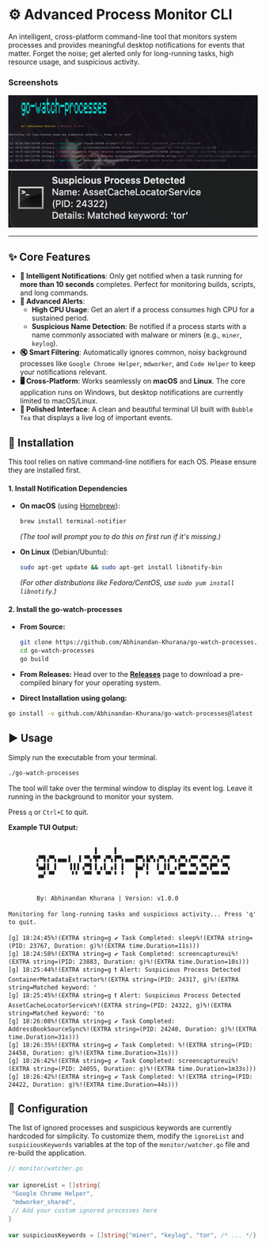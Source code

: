 # ⚙️ Advanced Process Monitor CLI

An intelligent, cross-platform command-line tool that monitors system processes and provides meaningful desktop notifications for events that matter. Forget the noise; get alerted only for long-running tasks, high resource usage, and suspicious activity.

### Screenshots

![tui](./static/tui.png)
![notification](./static/notification.png)

---

## ✨ Core Features

- **🧠 Intelligent Notifications**: Only get notified when a task running for **more than 10 seconds** completes. Perfect for monitoring builds, scripts, and long commands.
- **🚨 Advanced Alerts**:
  - **High CPU Usage**: Get an alert if a process consumes high CPU for a sustained period.
  - **Suspicious Name Detection**: Be notified if a process starts with a name commonly associated with malware or miners (e.g., `miner`, `keylog`).
- **🔇 Smart Filtering**: Automatically ignores common, noisy background processes like `Google Chrome Helper`, `mdworker`, and `Code Helper` to keep your notifications relevant.
- **🖥️ Cross-Platform**: Works seamlessly on **macOS** and **Linux**. The core application runs on Windows, but desktop notifications are currently limited to macOS/Linux.
- **💅 Polished Interface**: A clean and beautiful terminal UI built with `Bubble Tea` that displays a live log of important events.

## 🚀 Installation

This tool relies on native command-line notifiers for each OS. Please ensure they are installed first.

#### 1. Install Notification Dependencies

- **On macOS** (using [Homebrew](https://brew.sh/)):

  ```sh
  brew install terminal-notifier
  ```

  _(The tool will prompt you to do this on first run if it's missing.)_

- **On Linux** (Debian/Ubuntu):

  ```sh
  sudo apt-get update && sudo apt-get install libnotify-bin
  ```

  _(For other distributions like Fedora/CentOS, use `sudo yum install libnotify`.)_

#### 2. Install the go-watch-processes

- **From Source:**

  ```bash
  git clone https://github.com/Abhinandan-Khurana/go-watch-processes.git
  cd go-watch-processes
  go build
  ```

- **From Releases:**
  Head over to the [**Releases**](https://github.com/Abhinandan-Khurana/go-watch-processes/releases) page to download a pre-compiled binary for your operating system.

- **Direct Installation using golang:**

```bash
go install -v github.com/Abhinandan-Khurana/go-watch-processes@latest
```

## ▶️ Usage

Simply run the executable from your terminal.

```bash
./go-watch-processes
```

The tool will take over the terminal window to display its event log. Leave it running in the background to monitor your system.

Press `q` or `Ctrl+C` to quit.

**Example TUI Output:**

```

                        ▐     ▌
        ▞▀▌▞▀▖▄▄▖▌  ▌▝▀▖▜▀ ▞▀▖▛▀▖▄▄▖▛▀▖▙▀▖▞▀▖▞▀▖▞▀▖▞▀▘▞▀▘▞▀▖▞▀▘
        ▚▄▌▌ ▌   ▐▐▐ ▞▀▌▐ ▖▌ ▖▌ ▌   ▙▄▘▌  ▌ ▌▌ ▖▛▀ ▝▀▖▝▀▖▛▀ ▝▀▖
        ▗▄▘▝▀     ▘▘ ▝▀▘ ▀ ▝▀ ▘ ▘   ▌  ▘  ▝▀ ▝▀ ▝▀▘▀▀ ▀▀ ▝▀▘▀▀


        By: Abhinandan Khurana | Version: v1.0.0

Monitoring for long-running tasks and suspicious activity... Press 'q' to quit.

[g] 18:24:45%!(EXTRA string=g ✔ Task Completed: sleep%!(EXTRA string=(PID: 23767, Duration: g)%!(EXTRA time.Duration=11s)))
[g] 18:24:58%!(EXTRA string=g ✔ Task Completed: screencaptureui%!(EXTRA string=(PID: 23883, Duration: g)%!(EXTRA time.Duration=10s)))
[g] 18:25:44%!(EXTRA string=g ❗ Alert: Suspicious Process Detected ContainerMetadataExtractor%!(EXTRA string=(PID: 24317, g)%!(EXTRA string=Matched keyword: '
[g] 18:25:45%!(EXTRA string=g ❗ Alert: Suspicious Process Detected AssetCacheLocatorService%!(EXTRA string=(PID: 24322, g)%!(EXTRA string=Matched keyword: 'to
[g] 18:26:08%!(EXTRA string=g ✔ Task Completed: AddressBookSourceSync%!(EXTRA string=(PID: 24240, Duration: g)%!(EXTRA time.Duration=31s)))
[g] 18:26:35%!(EXTRA string=g ✔ Task Completed: %!(EXTRA string=(PID: 24458, Duration: g)%!(EXTRA time.Duration=31s)))
[g] 18:26:42%!(EXTRA string=g ✔ Task Completed: screencaptureui%!(EXTRA string=(PID: 24055, Duration: g)%!(EXTRA time.Duration=1m33s)))
[g] 18:26:42%!(EXTRA string=g ✔ Task Completed: %!(EXTRA string=(PID: 24422, Duration: g)%!(EXTRA time.Duration=44s)))
```

## 🔧 Configuration

The list of ignored processes and suspicious keywords are currently hardcoded for simplicity. To customize them, modify the `ignoreList` and `suspiciousKeywords` variables at the top of the `monitor/watcher.go` file and re-build the application.

```go
// monitor/watcher.go

var ignoreList = []string{
 "Google Chrome Helper",
 "mdworker_shared",
 // Add your custom ignored processes here
}

var suspiciousKeywords = []string{"miner", "keylog", "tor", /* ... */}
```
